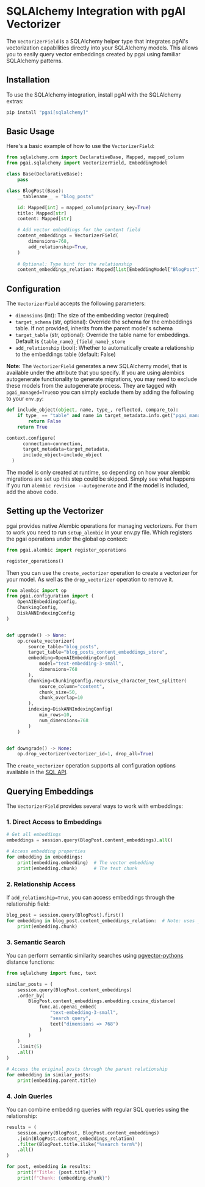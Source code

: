 # SQLAlchemy Integration with pgAI Vectorizer

The `VectorizerField` is a SQLAlchemy helper type that integrates pgAI's vectorization capabilities directly into your SQLAlchemy models. This allows you to easily query vector embeddings created by pgai using familiar SQLAlchemy patterns.

## Installation

To use the SQLAlchemy integration, install pgAI with the SQLAlchemy extras:

```bash
pip install "pgai[sqlalchemy]"
```

## Basic Usage

Here's a basic example of how to use the `VectorizerField`:

```python
from sqlalchemy.orm import DeclarativeBase, Mapped, mapped_column
from pgai.sqlalchemy import VectorizerField, EmbeddingModel

class Base(DeclarativeBase):
    pass

class BlogPost(Base):
    __tablename__ = "blog_posts"

    id: Mapped[int] = mapped_column(primary_key=True)
    title: Mapped[str]
    content: Mapped[str]

    # Add vector embeddings for the content field
    content_embeddings = VectorizerField(
        dimensions=768,
        add_relationship=True,
    )
    
    # Optional: Type hint for the relationship
    content_embeddings_relation: Mapped[list[EmbeddingModel["BlogPost"]]]
```

## Configuration

The `VectorizerField` accepts the following parameters:

- `dimensions` (int): The size of the embedding vector (required)
- `target_schema` (str, optional): Override the schema for the embeddings table. If not provided, inherits from the parent model's schema
- `target_table` (str, optional): Override the table name for embeddings. Default is `{table_name}_{field_name}_store`
- `add_relationship` (bool): Whether to automatically create a relationship to the embeddings table (default: False)

**Note:** The `VectorizerField` generates a new SQLAlchemy model, that is available under the attribute that you specify. If you are using alembics autogenerate functionality to generate migrations, you may need to exclude these models from the autogenerate process.
They are tagged with `pgai_managed=True`so you can simply exclude them by adding the following to your `env.py`:

```python
def include_object(object, name, type_, reflected, compare_to):
    if type_ == "table" and name in target_metadata.info.get("pgai_managed_tables", set()):
        return False
    return True

context.configure(
      connection=connection,
      target_metadata=target_metadata,
      include_object=include_object
  )
```

The model is only created at runtime, so depending on how your alembic migrations are set up this step could be skipped. Simply see what happens if you run `alembic revision --autogenerate` and if the model is included, add the above code.


## Setting up the Vectorizer

pgai provides native Alembic operations for managing vectorizers. For them to work you need to run `setup_alembic` in your env.py file. Which registers the pgai operations under the global op context:

```python
from pgai.alembic import register_operations

register_operations()
```

Then you can use the `create_vectorizer` operation to create a vectorizer for your model. As well as the `drop_vectorizer` operation to remove it.

```python
from alembic import op
from pgai.configuration import (
    OpenAIEmbeddingConfig,
    ChunkingConfig,
    DiskANNIndexingConfig
)


def upgrade() -> None:
    op.create_vectorizer(
        source_table="blog_posts",
        target_table="blog_posts_content_embeddings_store",
        embedding=OpenAIEmbeddingConfig(
            model="text-embedding-3-small",
            dimensions=768
        ),
        chunking=ChunkingConfig.recursive_character_text_splitter(
            source_column="content",
            chunk_size=50,
            chunk_overlap=10
        ),
        indexing=DiskANNIndexingConfig(
            min_rows=10,
            num_dimensions=768
        )
    )


def downgrade() -> None:
    op.drop_vectorizer(vectorizer_id=1, drop_all=True)
```

The `create_vectorizer` operation supports all configuration options available in the [SQL API](vectorizer-api-reference.md).

## Querying Embeddings

The `VectorizerField` provides several ways to work with embeddings:

### 1. Direct Access to Embeddings

```python
# Get all embeddings
embeddings = session.query(BlogPost.content_embeddings).all()

# Access embedding properties
for embedding in embeddings:
    print(embedding.embedding)  # The vector embedding
    print(embedding.chunk)      # The text chunk
```

### 2. Relationship Access

If `add_relationship=True`, you can access embeddings through the relationship field:

```python
blog_post = session.query(BlogPost).first()
for embedding in blog_post.content_embeddings_relation:  # Note: uses _relation suffix
    print(embedding.chunk)
```

### 3. Semantic Search

You can perform semantic similarity searches using [pgvector-pythons](https://github.com/pgvector/pgvector-python) distance functions:

```python
from sqlalchemy import func, text

similar_posts = (
    session.query(BlogPost.content_embeddings)
    .order_by(
        BlogPost.content_embeddings.embedding.cosine_distance(
            func.ai.openai_embed(
                "text-embedding-3-small",
                "search query",
                text("dimensions => 768")
            )
        )
    )
    .limit(5)
    .all()
)

# Access the original posts through the parent relationship
for embedding in similar_posts:
    print(embedding.parent.title)
```

### 4. Join Queries

You can combine embedding queries with regular SQL queries using the relationship:

```python
results = (
    session.query(BlogPost, BlogPost.content_embeddings)
    .join(BlogPost.content_embeddings_relation)
    .filter(BlogPost.title.ilike("%search term%"))
    .all()
)

for post, embedding in results:
    print(f"Title: {post.title}")
    print(f"Chunk: {embedding.chunk}")
```